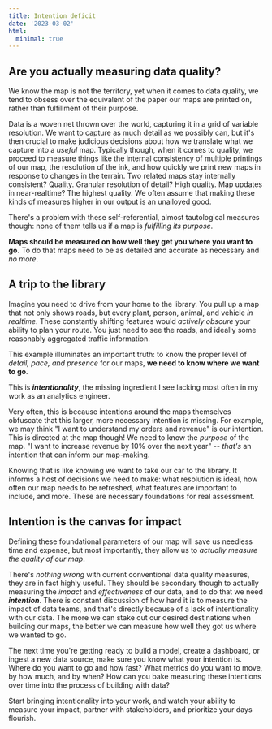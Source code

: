 ```yaml
---
title: Intention deficit
date: '2023-03-02'
html:
  minimal: true
---
```


## Are you actually measuring data quality?

We know the map is not the territory, yet when it comes to data quality, we tend to obsess over the equivalent of the paper our maps are printed on, rather than fulfillment of their purpose.

Data is a woven net thrown over the world, capturing it in a grid of variable resolution. We want to capture as much detail as we possibly can, but it's then crucial to make judicious decisions about how we translate what we capture into a _useful_ map. Typically though, when it comes to quality, we proceed to measure things like the internal consistency of multiple printings of our map, the resolution of the ink, and how quickly we print new maps in response to changes in the terrain. Two related maps stay internally consistent? Quality. Granular resolution of detail? High quality. Map updates in near-realtime? The highest quality. We often assume that making these kinds of measures higher in our output is an unalloyed good.

There's a problem with these self-referential, almost tautological measures though: none of them tells us if a map is _fulfilling its purpose_.

**Maps should be measured on how well they get you where you want to go.** To do that maps need to be as detailed and accurate as necessary and _no more_.

## A trip to the library

Imagine you need to drive from your home to the library. You pull up a map that not only shows roads, but every plant, person, animal, and vehicle _in realtime_. These constantly shifting features would _actively obscure_ your ability to plan your route. You just need to see the roads, and ideally some reasonably aggregated traffic information.

This example illuminates an important truth: to know the proper level of _detail, pace, and presence_ for our maps, **we need to know where we want to go**.

This is _**intentionality**_, the missing ingredient I see lacking most often in my work as an analytics engineer.

Very often, this is because intentions around the maps themselves obfuscate that this larger, more necessary intention is missing. For example, we may think "I want to understand my orders and revenue" is our intention. This is directed at the map though! We need to know the _purpose_ of the map. "I want to increase revenue by 10% over the next year" -- _that's_ an intention that can inform our map-making.

Knowing that is like knowing we want to take our car to the library. It informs a host of decisions we need to make: what resolution is ideal, how often our map needs to be refreshed, what features are important to include, and more. These are necessary foundations for real assessment.

## Intention is the canvas for impact

Defining these foundational parameters of our map will save us needless time and expense, but most importantly, they allow us to _actually measure the quality of our map_.

There's _nothing wrong_ with current conventional data quality measures, they are in fact highly useful. They should be secondary though to actually measuring the _impact_ and _effectiveness_ of our data, and to do that we need **_intention_**. There is constant discussion of how hard it is to measure the impact of data teams, and that's directly because of a lack of intentionality with our data. The more we can stake out our desired destinations when building our maps, the better we can measure how well they got us where we wanted to go.

The next time you're getting ready to build a model, create a dashboard, or ingest a new data source, make sure you know what your intention is. Where do you want to go and how fast? What metrics do you want to move, by how much, and by when? How can you bake measuring these intentions over time into the process of building with data?

Start bringing intentionality into your work, and watch your ability to measure your impact, partner with stakeholders, and prioritize your days flourish.
